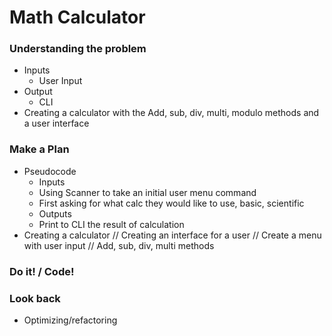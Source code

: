 # Math Calculator

### Understanding the problem
- Inputs
    - User Input
- Output
    - CLI
- Creating a calculator with the Add, sub, div, multi, modulo methods and a user interface

### Make a Plan
- Pseudocode
  - Inputs 
  - Using Scanner to take an initial user menu command
  - First asking for what calc they would like to use, basic, scientific
  - Outputs
  - Print to CLI the result of calculation
- Creating a calculator // Creating an interface for a user // Create a menu with user input // Add, sub, div, multi methods

### Do it! / Code!

### Look back
- Optimizing/refactoring